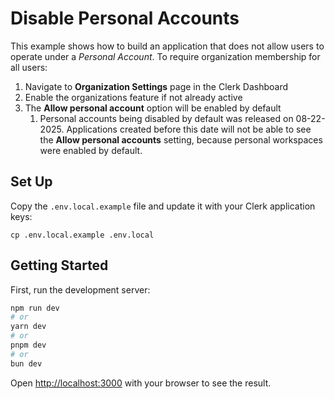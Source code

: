 # Disable Personal Accounts

This example shows how to build an application that does not allow users to operate under a _Personal Account_. To require organization membership for all users:
1. Navigate to **Organization Settings** page in the Clerk Dashboard
2. Enable the organizations feature if not already active
3. The **Allow personal account** option will be enabled by default
   1. Personal accounts being disabled by default was released on 08-22-2025. Applications created before this date will not be able to see the **Allow personal accounts** setting, because personal workspaces were enabled by default.

## Set Up

Copy the `.env.local.example` file and update it with your Clerk application keys:

```
cp .env.local.example .env.local
```

## Getting Started

First, run the development server:

```bash
npm run dev
# or
yarn dev
# or
pnpm dev
# or
bun dev
```

Open [http://localhost:3000](http://localhost:3000) with your browser to see the result.
